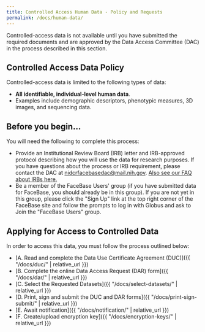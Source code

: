 ```yaml
---
title: Controlled Access Human Data - Policy and Requests
permalink: /docs/human-data/
---
```


Controlled-access data is not available until you have submitted the required documents and are approved by the Data Access Committee (DAC) in the process described in this section.

## Controlled Access Data Policy

Controlled-access data is limited to the following types of data:

* **All identifiable, individual-level human data**.
* Examples include demographic descriptors, phenotypic measures, 3D images, and sequencing data.

## Before you begin...

You will need the following to complete this process:
* Provide an Institutional Review Board (IRB) letter and IRB-approved protocol describing how you will use the data for research purposes. If you have questions about the process or IRB requirement, please contact the DAC at <a href="mailto:nidcrfacebasedac@mail.nih.gov">nidcrfacebasedac@mail.nih.gov</a>. [Also see our FAQ about IRBs here.](https://www.facebase.org/help/faqs/#irb)
* Be a member of the FaceBase Users' group (if you have submitted data for FaceBase, you should already be in this group). If you are not yet in this group, please click the "Sign Up" link at the top right corner of the FaceBase site and follow the prompts to log in with Globus and ask to Join the "FaceBase Users" group.

## Applying for Access to Controlled Data

In order to access this data, you must follow the process outlined below:

* [A. Read and complete the Data Use Certificate Agreement (DUC)]({{ "/docs/duc/" | relative_url }})
* [B. Complete the online Data Access Request (DAR) form]({{ "/docs/dar/" | relative_url }})
* [C. Select the Requested Datasets]({{ "/docs/select-datasets/" | relative_url }})
* [D. Print, sign and submit the DUC and DAR forms]({{ "/docs/print-sign-submit/" | relative_url }})
* [E. Await notification]({{ "/docs/notification/" | relative_url }})
* [F. Create/upload encryption key]({{ "/docs/encryption-keys/" | relative_url }})
